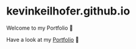 # kevinkeilhofer.github.io

Welcome to my Portfolio 🤗

Have a look at my <a href="https://kevinkeilhofer.github.io">Portfolio</a> 🚀